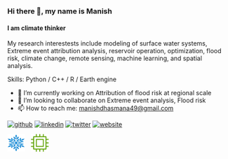 ### Hi there 👋, my name is Manish
#### I am climate thinker

My research interestests include modeling of surface water systems, Extreme event attribution analysis, reservoir operation, optimization,  flood risk, climate change, remote sensing, machine learning, and spatial analysis.

Skills: Python / C++ / R / Earth engine 

- 🔭 I’m currently working on Attribution of flood risk at regional scale 
- 👯 I’m looking to collaborate on Extreme event analysis, Flood risk 
- 📫 How to reach me: manishdhasmana49@gmail.com 


[<img src='https://cdn.jsdelivr.net/npm/simple-icons@3.0.1/icons/github.svg' alt='github' height='40'>](https://github.com/manishdhasmana49)  [<img src='https://cdn.jsdelivr.net/npm/simple-icons@3.0.1/icons/linkedin.svg' alt='linkedin' height='40'>](https://www.linkedin.com/in/linkedin.com/in/manish-dhasmana-130077103/)  [<img src='https://cdn.jsdelivr.net/npm/simple-icons@3.0.1/icons/twitter.svg' alt='twitter' height='40'>](https://twitter.com/https://twitter.com/dhasmana_manish)  [<img src='https://cdn.jsdelivr.net/npm/simple-icons@3.0.1/icons/icloud.svg' alt='website' height='40'>](https://manishdhasmana49.github.io/)  

<a href='https://archiveprogram.github.com/'><img src='https://raw.githubusercontent.com/acervenky/animated-github-badges/master/assets/acbadge.gif' width='40' height='40'></a> <a href='https://docs.github.com/en/developers'><img src='https://raw.githubusercontent.com/acervenky/animated-github-badges/master/assets/devbadge.gif' width='40' height='40'></a> 
